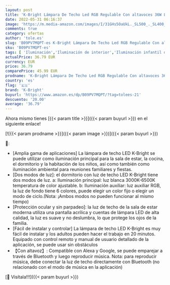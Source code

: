 ```yaml
---
layout: post
title: 'K-Bright Lámpara De Techo Led RGB Regulable Con altavoces 36W Led Techo WiFi Compatible con Alexa Google Home Luz Techo Moderno 30cm'
date: 2022-05-31 06:16:37
image: 'https://m.media-amazon.com/images/I/31GHs5OaUkL._SL500_._SL400_.jpg'
comments: true
category: ofertas
author: 'tole.es'
slug: 'B09PV7MQPT-es K-Bright Lámpara De Techo Led RGB Regulable Con altavoces...'
sku: 'B09PV7MQPT-es'
tags: [ 'Iluminación','Iluminación de interior','Iluminación infantil de techo','Lámparas e iluminación infantil','alexa','google','home','k-bright','🇪🇸', ]
actualPrice: 36.79 EUR
currency: EUR
price: 36.79
comparePrice: 45.99 EUR
prodname: 'K-Bright Lámpara De Techo Led RGB Regulable Con altavoces 36W Led Techo WiFi Compatible con Alexa Google Home Luz Techo Moderno 30cm'
country: 'es'
flag: '🇪🇸'
brand: 'K-Bright'
buyurl: 'https://www.amazon.es/dp/B09PV7MQPT/?tag=tolees-21'
descuento: '20.00'
average: '36.79'
---
```


Ahora mismo tienes [{{< param title >}}]({{< param buyurl >}}) en el siguiente enlace!

[![{{< param prodname >}}]({{< param image >}})]({{< param buyurl >}})

🔎:

- [Amplia gama de aplicaciones] La lámpara de techo LED K-Bright se puede utilizar como iluminación principal para la sala de estar, la cocina, el dormitorio y la habitación de los niños, así como también como iluminación ambiental para reuniones familiares y fiestas.
- [Dos modos de luz]: el dormitorio con luz de techo LED K-Bright tiene dos modos de luz. a: Iluminación principal: luz blanca 3000K-6500K temperatura de color ajustable. b: Iluminación auxiliar: luz auxiliar RGB, la luz de fondo tiene 6 colores, puede elegir un color fijo o elegir un modo de ciclo.(Nota: ¡Ambos modos no pueden funcionar al mismo tiempo)
- [Protección ocular y sin parpadeo]: la luz de techo de la sala de estar moderna utiliza una pantalla acrílica y cuentas de lámpara LED de alta calidad, la luz es suave y no deslumbra, lo que protege los ojos de la familia.
- [Fácil de instalar y controlar] La lámpara de techo LED K-Bright es muy fácil de instalar y los adultos pueden hacer el trabajo en 20 minutos. Equipado con control remoto y manual de usuario detallado de la aplicación, se puede usar sin obstáculos
- 【Con altavoz】: Compatible con Alexa y Google, se puede emparejar a través de Bluetooth y luego reproducir música. Nota: para reproducir música, debe conectar la luz de techo directamente con Bluetooth (no relacionado con el modo de música en la aplicación)

[🛒 Visítala!!!]({{< param buyurl >}})
